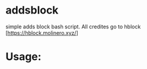 # addsblock
simple adds block bash script. All credites go to hblock [https://hblock.molinero.xyz/]

# Usage:
